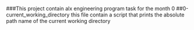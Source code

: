 ###This project contain alx engineering program task for the month 0
##0-current_working_directory
this file contain a script that prints the absolute path name of the current working directory
